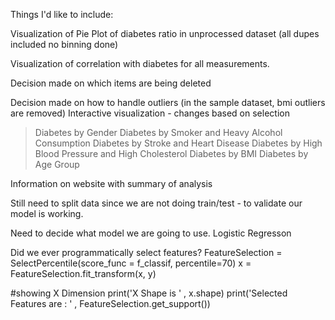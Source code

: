 Things I'd like to include: 

Visualization of
Pie Plot of diabetes ratio in unprocessed dataset (all dupes included no binning done) 

Visualization of correlation with diabetes for all measurements. 

Decision made on which items are being deleted 

Decision made on how to handle outliers (in the sample dataset, bmi outliers are removed)
Interactive visualization - changes based on selection
> Diabetes by Gender 
> Diabetes by Smoker and Heavy Alcohol Consumption
> Diabetes by Stroke and Heart Disease 
> Diabetes by High Blood Pressure and High Cholesterol
> Diabetes by BMI 
> Diabetes by Age Group 

Information on website with summary of analysis

Still need to split data since we are not doing train/test - to validate our model is working. 

Need to decide what model we are going to use. 
    Logistic Regresson 
    
Did we ever programmatically select features?
FeatureSelection = SelectPercentile(score_func = f_classif, percentile=70) 
x = FeatureSelection.fit_transform(x, y)

#showing X Dimension 
print('X Shape is ' , x.shape)
print('Selected Features are : ' , FeatureSelection.get_support())

